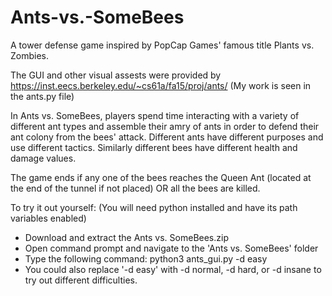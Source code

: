 # Ants-vs.-SomeBees
A tower defense game inspired by PopCap Games' famous title Plants vs. Zombies. 

The GUI and other visual assests were provided by https://inst.eecs.berkeley.edu/~cs61a/fa15/proj/ants/ (My work is seen in the ants.py file)

In Ants vs. SomeBees, players spend time interacting with a variety of different ant types and assemble their amry of ants in order to defend their ant colony from the bees' attack. Different ants have different purposes and use different tactics. Similarly different bees have different health and damage values.

The game ends if any one of the bees reaches the Queen Ant (located at the end of the tunnel if not placed) OR all the bees are killed.

To try it out yourself: (You will need python installed and have its path variables enabled)
 - Download and extract the Ants vs. SomeBees.zip
 - Open command prompt and navigate to the 'Ants vs. SomeBees' folder
 - Type the following command: python3 ants_gui.py -d easy
 - You could also replace '-d easy' with -d normal, -d hard, or -d insane to try out different difficulties.
